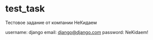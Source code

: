 # test_task
Тестовое задание от компании НеКидаем

username: django
email: django@django.com
password: NeKidaem!
